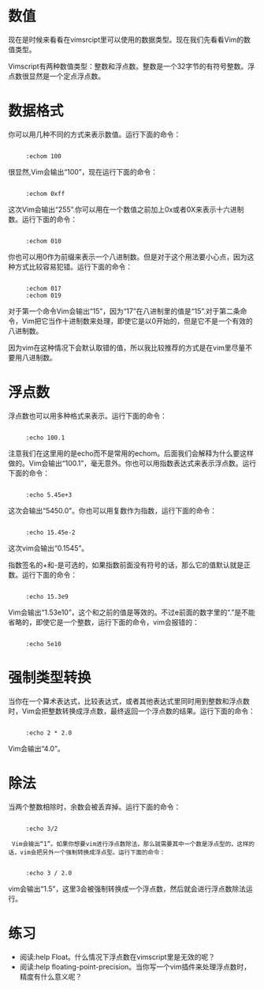 # 数值

现在是时候来看看在vimsrcipt里可以使用的数据类型。现在我们先看看Vim的数值类型。

Vimscript有两种数值类型：整数和浮点数。整数是一个32字节的有符号整数。浮点数很显然是一个定点浮点数。
     
# 数据格式

你可以用几种不同的方式来表示数值。运行下面的命令：
<pre><code>
     :echom 100
</code></pre>

很显然,Vim会输出“100”，现在运行下面的命令：
<pre><code>
     :echom 0xff
</code></pre>

这次Vim会输出“255”.你可以用在一个数值之前加上0x或者0X来表示十六进制数。运行下面的命令：     
<pre><code>
     :echom 010
</code></pre>

你也可以用0作为前缀来表示一个八进制数。但是对于这个用法要小心点，因为这种方式比较容易犯错。运行下面的命令：
<pre><code>
     :echom 017
     :echom 019
</code></pre>

对于第一个命令Vim会输出“15”，因为“17”在八进制里的值是“15”.对于第二条命令，Vim把它当作十进制数来处理，即使它是以0开始的，但是它不是一个有效的八进制数。

因为vim在这种情况下会默认取错的值，所以我比较推荐的方式是在vim里尽量不要用八进制数。

# 浮点数

浮点数也可以用多种格式来表示。运行下面的命令：
<pre><code>
     :echo 100.1
</code></pre>

注意我们在这里用的是echo而不是常用的echom。后面我们会解释为什么要这样做的。Vim会输出“100.1”，毫无意外。你也可以用指数表达式来表示浮点数。运行下面的命令：
<pre><code>
     :echo 5.45e+3
</code></pre>

这次会输出“5450.0”。你也可以用复数作为指数，运行下面的命令：
<pre><code>
     :echo 15.45e-2
</code></pre>

这次vim会输出“0.1545”。

指数签名的+和-是可选的，如果指数前面没有符号的话，那么它的值默认就是正数。运行下面的命令：
<pre><code>
     :echo 15.3e9
</code></pre>

Vim会输出“1.53e10”，这个和之前的值是等效的。不过e前面的数字里的“.”是不能省略的，即使它是一个整数，运行下面的命令，vim会报错的：
<pre><code>
     :echo 5e10
</code></pre>

# 强制类型转换

当你在一个算术表达式，比较表达式，或者其他表达式里同时用到整数和浮点数时，Vim会把整数转换成浮点数，最终返回一个浮点数的结果。运行下面的命令：
<pre><code>
     :echo 2 * 2.0
</code></pre>

Vim会输出“4.0”。

# 除法

当两个整数相除时，余数会被丢弃掉。运行下面的命令：
<pre><code>
     :echo 3/2
</code></pre>

     Vim会输出“1”。如果你想要vim进行浮点数除法，那么就需要其中一个数是浮点型的，这样的话，vim会把另外一个强制转换成浮点型。运行下面的命令：
<pre><code>
     :echo 3 / 2.0
</code></pre>
     
vim会输出“1.5”，这里3会被强制转换成一个浮点数，然后就会进行浮点数除法运行。

# 练习

- 阅读:help Float。什么情况下浮点数在vimscript里是无效的呢？
- 阅读:help floating-point-precision。当你写一个vim插件来处理浮点数时，精度有什么意义呢？
